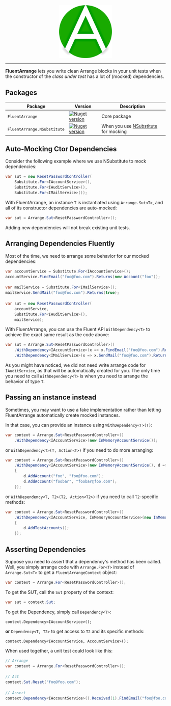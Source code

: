 <div align="center">
    <img alt="dotnet-dash" src="logo.png" width="33%" />
</div>

<hr />

**FluentArrange** lets you write clean Arrange blocks in your unit tests when the constructor of the _class under test_ has a lot of (mocked) dependencies.

## Packages
| Package                     | Version | Description                                                             |
|-----------------------------|---------|-------------------------------------------------------------------------|
| `FluentArrange`             | [![Nuget version](https://img.shields.io/nuget/v/fluentarrange)](https://www.nuget.org/packages/fluentarrange) | Core package
| `FluentArrange.NSubstitute` | [![Nuget version](https://img.shields.io/nuget/v/fluentarrange.nsubstitute)](https://www.nuget.org/packages/fluentarrange.nsubstitute) | When you use [NSubstitute](https://github.com/nsubstitute/NSubstitute) for mocking

## Auto-Mocking Ctor Dependencies
Consider the following example where we use NSubstitute to mock dependencies:
~~~ C#
var sut = new ResetPasswordController(
    Substitute.For<IAccountService>(),
    Substitute.For<IAuditService>(),
    Substitute.For<IMailService>());
~~~

With FluentArrange, an instance `T` is instantiated using `Arrange.Sut<T>`, and all of its constructor dependencies are auto-mocked:
~~~ C#
var sut = Arrange.Sut<ResetPasswordController>();
~~~

Adding new dependencies will not break existing unit tests.

## Arranging Dependencies Fluently
Most of the time, we need to arrange some behavior for our mocked dependencies:
~~~ C#
var accountService = Substitute.For<IAccountService>();
accountService.FindEmail("foo@foo.com").Returns(new Account("foo"));

var mailService = Substitute.For<IMailService>();
mailService.SendMail("foo@foo.com").Returns(true);

var sut = new ResetPasswordController(
    accountService,
    Substitute.For<IAuditService>(),
    mailService);
~~~

With FluentArrange, you can use the Fluent API `WithDependency<T>` to achieve the exact same result as the code above:
~~~ C#
var sut = Arrange.Sut<ResetPasswordController>()
    .WithDependency<IAccountService>(x => x.FindEmail("foo@foo.com").Returns(new Account("foo")))
    .WithDependency<IMailService>(x => x.SendMail("foo@foo.com").Returns(true));
~~~

As you might have noticed, we did not need write arrange code for `IAuditService`, as that will be automatically created for you.
The only time you need to call `WithDependency<T>` is when you need to arrange the behavior of type `T`.

## Passing an instance instead
Sometimes, you may want to use a fake implementation rather than letting FluentArrange automatically create mocked instances.

In that case, you can provide an instance using `WithDependency<T>(T)`:

~~~ C#
var context = Arrange.Sut<ResetPasswordController>()
    .WithDependency<IAccountService>(new InMemoryAccountService());
~~~

or `WithDependency<T>(T, Action<T>)` if you need to do more arranging:
~~~ C#
var context = Arrange.Sut<ResetPasswordController>()
    .WithDependency<IAccountService>(new InMemoryAccountService(), d =>
    {
        d.AddAccount("foo", "foo@foo.com");
        d.AddAccount("foobar", "foobar@foo.com");
    });
~~~

or `WithDependency<T, T2>(T2, Action<T2>)` if you need to call `T2`-specific methods:
~~~ C#
var context = Arrange.Sut<ResetPasswordController>()
    .WithDependency<IAccountService, InMemoryAccountService>(new InMemoryAccountService(), d =>
    {
        d.AddTestAccounts();
    });
~~~

## Asserting Dependencies
Suppose you need to assert that a dependency's method has been called.
Well, you simply arrange code with `Arrange.For<T>` instead of `Arrange.Sut<T>` to get a `FluentArrangeContext` object:

~~~ C#
var context = Arrange.For<ResetPasswordController>();
~~~

To get the SUT, call the `Sut` property of the context:
~~~ C#
var sut = context.Sut;
~~~

To get the Dependency, simply call `Dependency<T>`:
~~~
context.Dependency<IAccountService>();
~~~

**or** `Dependency<T, T2>` to get access to `T2` and its specific methods:
~~~
context.Dependency<IAccountService, AccountService>();
~~~

When used together, a unit test could look like this:
~~~ C#
// Arrange
var context = Arrange.For<ResetPasswordController>();

// Act
context.Sut.Reset("foo@foo.com");

// Assert
context.Dependency<IAccountService>().Received(1).FindEmail("foo@foo.com");
~~~

